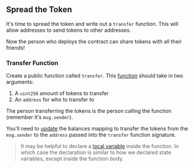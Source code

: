 ## Spread the Token

It's time to spread the token and write out a `transfer` function. This will allow addresses to send tokens to other addresses. 

Now the person who deploys the contract can share tokens with all their friends! 

### Transfer Function

Create a public function called `transfer`. This [function](?tab=details&scroll=Function%20Signature) should take in two arguments:

1. A `uint256` amount of tokens to transfer
2. An `address` for who to transfer to 

The person transferring the tokens is the person calling the function (remember it's `msg.sender`). 

You'll need to [update](?tab=details&scroll=Update%20a%20Mapping) the balances mapping to transfer the tokens from the `msg.sender` to the `address` passed into the `transfer` function signature.

> It may be helpful to declare a [local variable](?tab=details&scroll=Local%20Variables) inside the function. In which case the declaration is similar to how we declared state variables, except inside the function body.